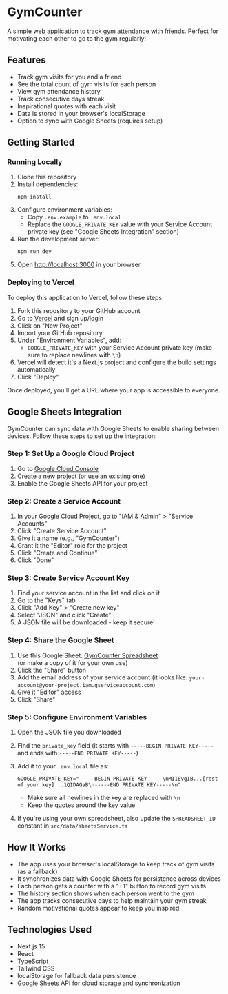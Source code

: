# GymCounter

A simple web application to track gym attendance with friends. Perfect for motivating each other to go to the gym regularly!

## Features

- Track gym visits for you and a friend
- See the total count of gym visits for each person
- View gym attendance history
- Track consecutive days streak
- Inspirational quotes with each visit
- Data is stored in your browser's localStorage
- Option to sync with Google Sheets (requires setup)

## Getting Started

### Running Locally

1. Clone this repository
2. Install dependencies:
   ```
   npm install
   ```
3. Configure environment variables:
   - Copy `.env.example` to `.env.local`
   - Replace the `GOOGLE_PRIVATE_KEY` value with your Service Account private key (see "Google Sheets Integration" section)
4. Run the development server:
   ```
   npm run dev
   ```
5. Open [http://localhost:3000](http://localhost:3000) in your browser

### Deploying to Vercel

To deploy this application to Vercel, follow these steps:

1. Fork this repository to your GitHub account
2. Go to [Vercel](https://vercel.com) and sign up/login
3. Click on "New Project"
4. Import your GitHub repository
5. Under "Environment Variables", add:
   - `GOOGLE_PRIVATE_KEY` with your Service Account private key (make sure to replace newlines with `\n`)
6. Vercel will detect it's a Next.js project and configure the build settings automatically
7. Click "Deploy"

Once deployed, you'll get a URL where your app is accessible to everyone.

## Google Sheets Integration

GymCounter can sync data with Google Sheets to enable sharing between devices. Follow these steps to set up the integration:

### Step 1: Set Up a Google Cloud Project

1. Go to [Google Cloud Console](https://console.cloud.google.com/)
2. Create a new project (or use an existing one)
3. Enable the Google Sheets API for your project

### Step 2: Create a Service Account

1. In your Google Cloud Project, go to "IAM & Admin" > "Service Accounts"
2. Click "Create Service Account"
3. Give it a name (e.g., "GymCounter")
4. Grant it the "Editor" role for the project
5. Click "Create and Continue"
6. Click "Done"

### Step 3: Create Service Account Key

1. Find your service account in the list and click on it
2. Go to the "Keys" tab
3. Click "Add Key" > "Create new key"
4. Select "JSON" and click "Create"
5. A JSON file will be downloaded - keep it secure!

### Step 4: Share the Google Sheet

1. Use this Google Sheet: [GymCounter Spreadsheet](https://docs.google.com/spreadsheets/d/1sJmsAry32FM0A1jlyM1bWI9VyyBHedX65PyLUNVahXI/edit)  
   (or make a copy of it for your own use)
2. Click the "Share" button
3. Add the email address of your service account (it looks like: `your-account@your-project.iam.gserviceaccount.com`)
4. Give it "Editor" access
5. Click "Share"

### Step 5: Configure Environment Variables

1. Open the JSON file you downloaded
2. Find the `private_key` field (it starts with `-----BEGIN PRIVATE KEY-----` and ends with `-----END PRIVATE KEY-----`)
3. Add it to your `.env.local` file as:

   ```
   GOOGLE_PRIVATE_KEY="-----BEGIN PRIVATE KEY-----\nMIIEvgIB...[rest of your key]...1QIDAQaB\n-----END PRIVATE KEY-----\n"
   ```

   - Make sure all newlines in the key are replaced with `\n`
   - Keep the quotes around the key value

4. If you're using your own spreadsheet, also update the `SPREADSHEET_ID` constant in `src/data/sheetsService.ts`

## How It Works

- The app uses your browser's localStorage to keep track of gym visits (as a fallback)
- It synchronizes data with Google Sheets for persistence across devices
- Each person gets a counter with a "+1" button to record gym visits
- The history section shows when each person went to the gym
- The app tracks consecutive days to help maintain your gym streak
- Random motivational quotes appear to keep you inspired

## Technologies Used

- Next.js 15
- React
- TypeScript
- Tailwind CSS
- localStorage for fallback data persistence
- Google Sheets API for cloud storage and synchronization
